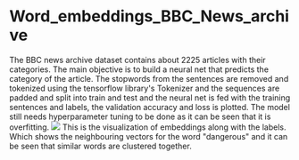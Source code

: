 # Word_embeddings_BBC_News_archive
   The BBC news archive dataset contains about 2225 articles with their categories. The main objective is to build a neural net that predicts the category of the article. The stopwords from the sentences are removed and tokenized using the tensorflow library's Tokenizer and the sequences are padded and split into train and test and the neural net is fed with the training sentences and labels, the validation accuracy and loss is plotted. The model still needs hyperparameter tuning to be done as it can be seen that it is overfitting.
<img src="https://imgflip.com/gif/484cxc.gif"/>
This is the visualization of embeddings along with the labels. Which shows the neighbouring vectors for the word "dangerous" and it can be seen that similar words are clustered together.
